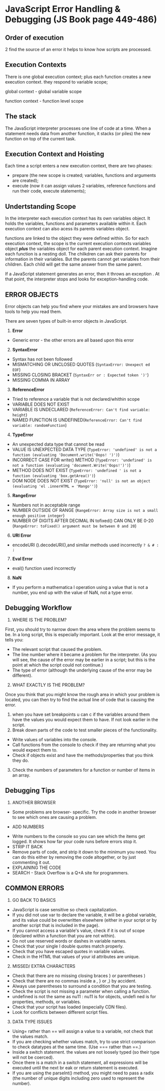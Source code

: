# JavaScript Error Handling & Debugging (JS Book page 449-486)

## Order of execution

2 find the source of an error it helps to know how scripts are processed.

## Execution Contexts

There is one global execution context; plus each function creates a new execution context. they respond to variable scope;

global context - global variable scope

function context - function level scope

## The stack

The JavaScript interpreter processes one line of code at a time. When a statement needs data from another function, it stacks (or piles) the new function on top of the current task.

## Execution Context and Hoisting

Each time a script enters a new execution context, there are two phases:
+ prepare (the new scope is created; variables, functions and arguments are created);
+ execute (now it can assign values 2 variables, reference functions and run their code, execute statements);

## Undertstanding Scope

In the interpreter each execution context has its own variables object. It holds the variables, functions and parameters available within it. Each execution context can also acess its parents variables object.

functions are linked to the object they were defined within. So for each execution context, the scope is the current execution contexts variables object ***plus*** the variables object for each parent execution context. Imagine each function is a nesting doll. The chilkdren can ask their parents for information in their variables. But the parents cannot get variables from their children. Each child will get the same answer from the same parent.

If a JavaScript statement generates an error, then it throws an exception . At that point, the interpreter stops and looks for exception-handling code.

## ERROR OBJECTS

Error objects can help you find where your mistakes are and browsers have tools to help you read them.  

There are seven types of built-in error objects in JavaScript.

1. **Error**
+ Generic error - the other errors are all based upon this error
2. **SyntaxError**
+ Syntax has not been followed
+ MISMATCHING OR UNCLOSED QUOTES (`SyntaxError: Unexpect ed EOF`)
+ MISSING CLOSING BRACKET (`SyntaxErr or : Expected token ')'`)
+ MISSING COMMA IN ARRAY
3. **ReferenceError**
+ Tried to reference a variable that is not declared/whithin scope
+ VARIABLE DOES NOT EXIST
+ VARIABLE IS UNDECLARED (`ReferenceError: Can't find variable: height`)
+ NAMED FUNCTION IS UNDEFINED(`ReferenceError: Can't find variable: randomFunction`)
4. **TypeError**
+ An unexpected data type that cannot be read 
+ VALUE IS UNEXPECTED DATA TYPE (`TypeError: 'undefined' is not a function (evaluating 'Document.write('Oops! ')')`)
+ INCORRECT CASE FOR write() METHOD (`TypeError: 'undefined' is not a function (evaluating 'document.Write('Oops!')')`)
+ METHOD DOES NOT EXIST (`TypeError: 'undefined ' is not a function (evaluating 'box.getArea()')`)
+ DOM NODE DOES NOT EXIST (`TypeError: 'null' is not an object (evaluating 'el .innerHTML = 'Mango'')`)
5. **RangeError**
+ Numbers not in acceptable range
+ NUMBER OUTSIDE OF RANGE (`RangeError: Array size is not a small enough positive integer`)
+ NUMBER OF DIGITS AFTER DECIMAL IN tofixed() CAN ONLY BE 0-20 (`RangeError: toFixed() argument must be between 0 and 20`)
6. **URI Error**
+ encodeURI ().decodeURI(),and similar methods used incorrectly `? & # : ;`
7. **Eval Error**
+ eval() function used incorrectly
8. **NaN**
+ If you perform a mathematica l operation using a value that is not a number, you end up with the value of NaN, not a type error.  

## Debugging Workflow 

1. WHERE IS THE PROBLEM?

First, you should try to narrow down the area where the problem seems to be. In a long script, this is especially important. Look at the error message, it tells you:
+ The relevant script that caused the problem.
+ The line number where it became a problem for the interpreter. (As you will see, the cause of the error may be earlier in a script; but this is the point at which the script could not continue.)
+ The type of error (although the underlying cause of the error may be different).

2. WHAT EXACTLY IS THE PROBLEM?

Once you think that you might know the rough area in which your problem is located, you can then try to find the actual line of code that is causing the error. 
1. when you have set breakpoints u can c if the variables around them have the values you would expect them to have. If not look earlier in the script.
2. Break down parts of the code to test smaller pieces of the functionality.
+ Write values of variables into the console.
+ Call functions from the console to check if they are returning what you would expect them to.
+ Check if objects exist and have the methods/properties that you think they do.
3. Check the numbers of parameters for a function or number of items in an array.

## Debugging Tips 

1. ANOTHER BROWSER
+ Some problems are browser- specific. Try the code in another browser to see which ones are causing a problem.
- ADD NUMBERS
+ Write numbers to the console so you can see which the items get logged. It shows how far your code runs before errors stop it.
+ STRIP IT BACK
+ Remove parts of code, and strip it down to the minimum you need. You can do this either by removing the code altogether, or by just commenting it out.
+ EXPLAINING THE CODE
+ SEARCH - Stack Overflow is a Q+A site for programmers.


## COMMON ERRORS

1. GO BACK TO BASICS
+ JavaScript is case sensitive so check capitalization.
+ If you did not use var to declare the variable, it will be a global variable, and its value could be overwritten elsewhere (either in your script or by another script that is included in the page).
+ If you cannot access a variable's value, check if it is out of scope (declared within a function that you are not within).
+ Do not use reserved words or dashes in variable names.
+ Check that your single I double quotes match properly.
+ Check that you have escaped quotes in variable values.
+ Check in the HTML that values of your id attributes are unique.
2. MISSED/ EXTRA CHARACTERS
+ Check that there are no missing closing braces } or parentheses )
+ Check that there are no commas inside a , } or ,) by accident.
+ Always use parentheses to surround a condition that you are testing.
+ Check the script is not missing a parameter when calling a function.
+ undefined is not the same as nu11 : nu11 is for objects, undefi ned is for properties, methods, or variables.
+ Check that your script has loaded (especially CDN files).
+ Look for conflicts between different script files.
3. DATA TYPE ISSUES
+ Using= rather than == will assign a value to a variable, not check that the values match.
+ If you are checking whether values match, try to use strict comparison to check datatypes at the same time. (Use === rather than ==.)
+ Inside a switch statement. the values are not loosely typed (so their type will not be coerced).
+ Once there is a match in a switch statement, all expressions will be executed until the next br eak or return statement is executed.
+ If you are using the parseInt() method, you might need to pass a radix (the number of unique digits including zero used to represent the number).


  